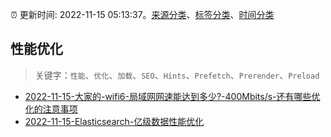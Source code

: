 :alarm_clock: 更新时间: 2022-11-15 05:13:37。[来源分类](../README.md)、[标签分类](../TAGS.md)、[时间分类](../TIMELINE.md)

## 性能优化


> 关键字：`性能`、`优化`、`加载`、`SEO`、`Hints`、`Prefetch`、`Prerender`、`Preload`



- [2022-11-15-大家的-wifi6-局域网网速能达到多少?-400Mbits/s-还有哪些优化的注意事项](https://www.v2ex.com/t/895367) 
- [2022-11-15-Elasticsearch-亿级数据性能优化](https://toutiao.io/k/01odw5a) 